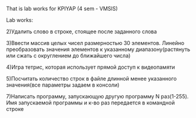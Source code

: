 That is lab works for KPIYAP (4 sem - VMSIS)

Lab works:

2)Удалить слово в строке, стоящее после заданного слова

3)Ввести массив целых чисел размерностью 30 элементов. Линейно преобразовать значения элементов к указанному диапазону(растянуть или сжать с округлением до ближайшего числа)

4)Игра тетрис, которая использует прямой доступ к видеопамяти

5)Посчитать количество строк в файле длинной менее указанного значения(все параметры задаем в консоли)

7)Написать программу, запускающую другую программу N раз(1-255). Имя запускаемой программы и к-во раз передается в командной строке
